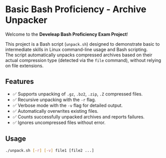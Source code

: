 # Basic Bash Proficiency - Archive Unpacker

Welcome to the **Develeap Bash Proficiency Exam Project**!

This project is a Bash script (`unpack.sh`) designed to demonstrate basic to intermediate skills in Linux command-line usage and Bash scripting.  
The script automatically unpacks compressed archives based on their actual compression type (detected via the `file` command), without relying on file extensions.

## Features

- ✅ Supports unpacking of `.gz`, `.bz2`, `.zip`, `.Z` compressed files.
- ✅ Recursive unpacking with the `-r` flag.
- ✅ Verbose mode with the `-v` flag for detailed output.
- ✅ Automatically overwrites existing files.
- ✅ Counts successfully unpacked archives and reports failures.
- ✅ Ignores uncompressed files without error.

## Usage

```bash
./unpack.sh [-r] [-v] file1 [file2 ...]
